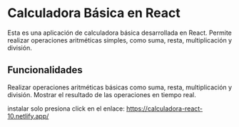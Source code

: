 # Calculadora Básica en React

Esta es una aplicación de calculadora básica desarrollada en React. Permite realizar operaciones aritméticas simples, como suma, resta, multiplicación y división.

## Funcionalidades

Realizar operaciones aritméticas básicas como suma, resta, multiplicación y división.
Mostrar el resultado de las operaciones en tiempo real.

instalar solo presiona click en el enlace:
https://calculadora-react-10.netlify.app/
